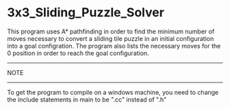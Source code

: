# 3x3_Sliding_Puzzle_Solver
This program uses A* pathfinding in order to find the minimum number of moves necessary to convert a sliding tile puzzle in an initial configuration into a goal configration. The program also lists the necessary moves for the 0 position in order to reach the goal configuration.

************************
NOTE
************************

To get the program to compile on a windows machine, you need to change the include statements in main to be ".cc" instead of
".h"
